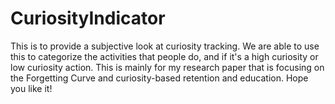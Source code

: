 # CuriosityIndicator
This is to provide a subjective look at curiosity tracking. We are able to use this to categorize the activities that people do, and if it's a high curiosity or low curiosity action. This is mainly for my research paper that is focusing on the Forgetting Curve and curiosity-based retention and education.
Hope you like it!

